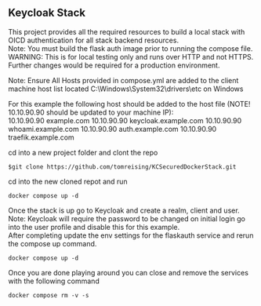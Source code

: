 ## Keycloak Stack
This project provides all the required resources to build a local stack with OICD authentication for all stack backend resources.  
Note: You must build the flask auth image prior to running the compose file.  
WARNING: This is for local testing only and runs over HTTP and not HTTPS. Further changes would be required for a production environment.  

Note: Ensure All Hosts provided in compose.yml are added to the client machine host list located C:\Windows\System32\drivers\etc on Windows  
  
For this example the following host should be added to the host file (NOTE! 10.10.90.90 should be updated to your machine IP):  
10.10.90.90 example.com
10.10.90.90 keycloak.example.com
10.10.90.90 whoami.example.com
10.10.90.90 auth.example.com
10.10.90.90 traefik.example.com


cd into a new project folder and clont the repo

```
$git clone https://github.com/tomreising/KCSecuredDockerStack.git

```

cd into the new cloned repot and run

```
docker compose up -d

```

Once the stack is up go to Keycloak and create a realm, client and user.  
Note: Keycloak will require the password to be changed on initial login go into the user profile and disable this for this example.  
After completing update the env settings for the flaskauth service and rerun the compose up command.  

```
docker compose up -d

```

Once you are done playing around you can close and remove the services with the following command

```
docker compose rm -v -s

```
